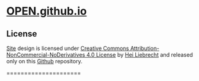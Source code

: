 [OPEN.github.io][web]
=====================

License
-------
[Site][web] design is licensed under [Creative Commons Attribution-NonCommercial-NoDerivatives 4.0 License][lic] by [Hei Liebrecht][HL] and released only on this [Github][git] repository.

[lic]: http://creativecommons.org/licenses/by-nc-nd/4.0
[web]: http://opnd.tk
[git]: http://github.com/OPEN/OPEN.github.io
[HL]: http://darkmorpher.ml

=====================
